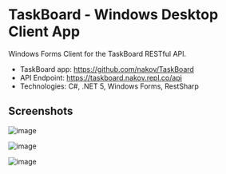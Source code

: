 # TaskBoard - Windows Desktop Client App

Windows Forms Client for the TaskBoard RESTful API.
 - TaskBoard app: https://github.com/nakov/TaskBoard
 - API Endpoint: https://taskboard.nakov.repl.co/api
 - Technologies: C#, .NET 5, Windows Forms, RestSharp

## Screenshots

![image](https://user-images.githubusercontent.com/1689586/109710944-faf3c780-7ba6-11eb-89a4-c0594f4057cc.png)

![image](https://user-images.githubusercontent.com/1689586/109711768-ec59e000-7ba7-11eb-9771-a36babf2da8d.png)

![image](https://user-images.githubusercontent.com/1689586/109712567-dac50800-7ba8-11eb-9bc6-0bbc689ea275.png)

